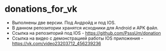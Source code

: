 # donations_for_vk
* Выполнены две версии. Под Андройд и под IOS.
* В данном репозитории хранятся исходники для Android и APK файл.
* Ссылка на репозиторий под IOS - https://github.com/PsssUm/donation
* Ссылка на видео с демонстрацией работы IOS приложения - https://vk.com/video23203712_456239236
